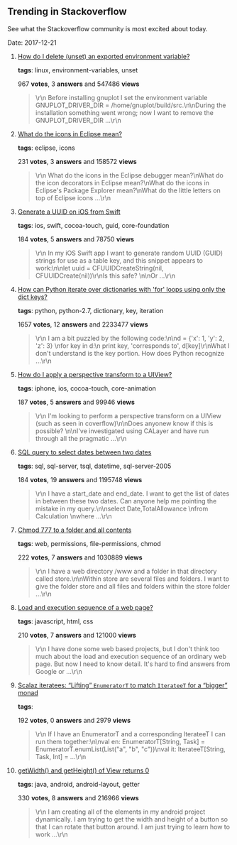 ## Trending in Stackoverflow

See what the Stackoverflow community is most excited about today.

Date: 2017-12-21


1. [How do I delete (unset) an exported environment variable?](https://stackoverflow.com/questions/6877727/how-do-i-delete-unset-an-exported-environment-variable)

    **tags**: linux, environment-variables, unset
            
    967 **votes**, 3 **answers** and 547486 **views**

    > \r\n            Before installing gnuplot I set the environment variable GNUPLOT_DRIVER_DIR = /home/gnuplot/build/src.\n\nDuring the installation something went wrong; now I want to remove the GNUPLOT_DRIVER_DIR ...\r\n        

    
2. [What do the icons in Eclipse mean?](https://stackoverflow.com/questions/1561336/what-do-the-icons-in-eclipse-mean)

    **tags**: eclipse, icons
            
    231 **votes**, 3 **answers** and 158572 **views**

    > \r\n            What do the icons in the Eclipse debugger mean?\nWhat do the icon decorators in Eclipse mean?\nWhat do the icons in Eclipse's Package Explorer mean?\nWhat do the little letters on top of Eclipse icons ...\r\n        

    
3. [Generate a UUID on iOS from Swift](https://stackoverflow.com/questions/24428250/generate-a-uuid-on-ios-from-swift)

    **tags**: ios, swift, cocoa-touch, guid, core-foundation
            
    184 **votes**, 5 **answers** and 78750 **views**

    > \r\n            In my iOS Swift app I want to generate random UUID (GUID) strings for use as a table key, and this snippet appears to work:\n\nlet uuid = CFUUIDCreateString(nil, CFUUIDCreate(nil))\r\nIs this safe? \n\nOr ...\r\n        

    
4. [How can Python iterate over dictionaries with 'for' loops using only the dict keys?](https://stackoverflow.com/questions/3294889/how-can-python-iterate-over-dictionaries-with-for-loops-using-only-the-dict-ke)

    **tags**: python, python-2.7, dictionary, key, iteration
            
    1657 **votes**, 12 **answers** and 2233477 **views**

    > \r\n            I am a bit puzzled by the following code:\n\nd = {'x': 1, 'y': 2, 'z': 3} \nfor key in d:\n    print key, 'corresponds to', d[key]\r\nWhat I don't understand is the key portion. How does Python recognize ...\r\n        

    
5. [How do I apply a perspective transform to a UIView?](https://stackoverflow.com/questions/347721/how-do-i-apply-a-perspective-transform-to-a-uiview)

    **tags**: iphone, ios, cocoa-touch, core-animation
            
    187 **votes**, 5 **answers** and 99946 **views**

    > \r\n            I'm looking to perform a perspective transform on a UIView (such as seen in coverflow)\n\nDoes anyonew know if this is possible? \n\nI've investigated using CALayer and have run through all the pragmatic ...\r\n        

    
6. [SQL query to select dates between two dates](https://stackoverflow.com/questions/5125076/sql-query-to-select-dates-between-two-dates)

    **tags**: sql, sql-server, tsql, datetime, sql-server-2005
            
    184 **votes**, 19 **answers** and 1195748 **views**

    > \r\n            I have a start_date and end_date. I want to get the list of dates in between these two dates. Can anyone help me pointing the mistake in my query.\n\nselect Date,TotalAllowance \nfrom Calculation \nwhere ...\r\n        

    
7. [Chmod 777 to a folder and all contents](https://stackoverflow.com/questions/8328481/chmod-777-to-a-folder-and-all-contents)

    **tags**: web, permissions, file-permissions, chmod
            
    222 **votes**, 7 **answers** and 1030889 **views**

    > \r\n            I have a web directory /www and a folder in that directory called store.\n\nWithin store are several files and folders. I want to give the folder store and all files and folders within the store folder ...\r\n        

    
8. [Load and execution sequence of a web page?](https://stackoverflow.com/questions/1795438/load-and-execution-sequence-of-a-web-page)

    **tags**: javascript, html, css
            
    210 **votes**, 7 **answers** and 121000 **views**

    > \r\n            I have done some web based projects, but I don't think too much about the load and execution sequence of an ordinary web page. But now I need to know detail. It's hard to find answers from Google or ...\r\n        

    
9. [Scalaz iteratees: “Lifting” `EnumeratorT` to match `IterateeT` for a “bigger” monad](https://stackoverflow.com/questions/26914692/scalaz-iteratees-lifting-enumeratort-to-match-iterateet-for-a-bigger-mo)

    **tags**: 
            
    192 **votes**, 0 **answers** and 2979 **views**

    > \r\n            If I have an EnumeratorT and a corresponding IterateeT I can run them together:\n\nval en: EnumeratorT[String, Task] = EnumeratorT.enumList(List("a", "b", "c"))\nval it: IterateeT[String, Task, Int] = ...\r\n        

    
10. [getWidth() and getHeight() of View returns 0](https://stackoverflow.com/questions/3591784/getwidth-and-getheight-of-view-returns-0)

    **tags**: java, android, android-layout, getter
            
    330 **votes**, 8 **answers** and 216966 **views**

    > \r\n            I am creating all of the elements in my android project dynamically. I am trying to get the width and height of a button so that I can rotate that button around. I am just trying to learn how to work ...\r\n        

    